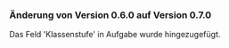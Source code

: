 ### Änderung von Version 0.6.0 auf Version 0.7.0

Das Feld 'Klassenstufe' in Aufgabe wurde hingezugefügt.
